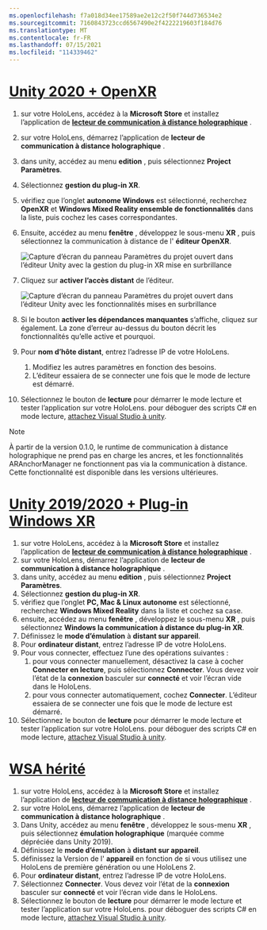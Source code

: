 ```yaml
---
ms.openlocfilehash: f7a018d34ee17589ae2e12c2f50f744d736534e2
ms.sourcegitcommit: 7160843723ccd6567490e2f4222219603f184d76
ms.translationtype: MT
ms.contentlocale: fr-FR
ms.lasthandoff: 07/15/2021
ms.locfileid: "114339462"
---
```

# <a name="unity-2020--openxr"></a>[Unity 2020 + OpenXR](#tab/openxr)

1. sur votre HoloLens, accédez à la **Microsoft Store** et installez l’application de **[lecteur de communication à distance holographique](https://www.microsoft.com/store/p/holographic-remoting-player/9nblggh4sv40)** .
1. sur votre HoloLens, démarrez l’application de **lecteur de communication à distance holographique** .
1. dans unity, accédez au menu **edition** , puis sélectionnez **Project Paramètres**.
1. Sélectionnez **gestion du plug-in XR**.
1. vérifiez que l’onglet **autonome Windows** est sélectionné, recherchez **OpenXR** et **Windows Mixed Reality ensemble de fonctionnalités** dans la liste, puis cochez les cases correspondantes.
1. Ensuite, accédez au menu **fenêtre** , développez le sous-menu **XR** , puis sélectionnez la communication à distance de l' **éditeur OpenXR**.

    ![Capture d’écran du panneau Paramètres du projet ouvert dans l’éditeur Unity avec la gestion du plug-in XR mise en surbrillance](../images/openxr-features-img-02.png)

1. Cliquez sur **activer l’accès distant** de l’éditeur.

    ![Capture d’écran du panneau Paramètres du projet ouvert dans l’éditeur Unity avec les fonctionnalités mises en surbrillance](../images/openxr-features-img-03.png)

1. Si le bouton **activer les dépendances manquantes** s’affiche, cliquez sur également. La zone d’erreur au-dessus du bouton décrit les fonctionnalités qu’elle active et pourquoi.
1. Pour **nom d’hôte distant**, entrez l’adresse IP de votre HoloLens.
   1. Modifiez les autres paramètres en fonction des besoins.
   1. L’éditeur essaiera de se connecter une fois que le mode de lecture est démarré.
1. Sélectionnez le bouton de **lecture** pour démarrer le mode lecture et tester l’application sur votre HoloLens. pour déboguer des scripts C# en mode lecture, [attachez Visual Studio à unity](/visualstudio/gamedev/unity/get-started/using-visual-studio-tools-for-unity?pivots=windows).

> [!NOTE]
> À partir de la version 0.1.0, le runtime de communication à distance holographique ne prend pas en charge les ancres, et les fonctionnalités ARAnchorManager ne fonctionnent pas via la communication à distance.  Cette fonctionnalité est disponible dans les versions ultérieures.

# <a name="unity-20192020--windows-xr-plugin"></a>[Unity 2019/2020 + Plug-in Windows XR](#tab/winxr)

1. sur votre HoloLens, accédez à la **Microsoft Store** et installez l’application de **[lecteur de communication à distance holographique](https://www.microsoft.com/store/p/holographic-remoting-player/9nblggh4sv40)** .
1. sur votre HoloLens, démarrez l’application de **lecteur de communication à distance holographique** .
1. dans unity, accédez au menu **edition** , puis sélectionnez **Project Paramètres**.
1. Sélectionnez **gestion du plug-in XR**.
1. vérifiez que l’onglet **PC, Mac & Linux autonome** est sélectionné, recherchez **Windows Mixed Reality** dans la liste et cochez sa case.
1. ensuite, accédez au menu **fenêtre** , développez le sous-menu **XR** , puis sélectionnez **Windows la communication à distance du plug-in XR**.
1. Définissez le **mode d’émulation** à **distant sur appareil**.
1. Pour **ordinateur distant**, entrez l’adresse IP de votre HoloLens.
1. Pour vous connecter, effectuez l’une des opérations suivantes :
   1. pour vous connecter manuellement, désactivez la case à cocher **Connecter en lecture**, puis sélectionnez **Connecter**. Vous devez voir l’état de la **connexion** basculer sur **connecté** et voir l’écran vide dans le HoloLens.
   1. pour vous connecter automatiquement, cochez **Connecter**. L’éditeur essaiera de se connecter une fois que le mode de lecture est démarré.
1. Sélectionnez le bouton de **lecture** pour démarrer le mode lecture et tester l’application sur votre HoloLens. pour déboguer des scripts C# en mode lecture, [attachez Visual Studio à unity](/visualstudio/gamedev/unity/get-started/using-visual-studio-tools-for-unity?pivots=windows).

# <a name="legacy-wsa"></a>[WSA hérité](#tab/wsa)

1. sur votre HoloLens, accédez à la **Microsoft Store** et installez l’application de **[lecteur de communication à distance holographique](https://www.microsoft.com/store/p/holographic-remoting-player/9nblggh4sv40)** .
1. sur votre HoloLens, démarrez l’application de **lecteur de communication à distance holographique** .
1. Dans Unity, accédez au menu **fenêtre** , développez le sous-menu **XR** , puis sélectionnez **émulation holographique** (marquée comme dépréciée dans Unity 2019).
1. Définissez le **mode d’émulation** à **distant sur appareil**.
1. définissez la Version de l' **appareil** en fonction de si vous utilisez une HoloLens de première génération ou une HoloLens 2.
1. Pour **ordinateur distant**, entrez l’adresse IP de votre HoloLens.
1. Sélectionnez **Connecter**. Vous devez voir l’état de la **connexion** basculer sur **connecté** et voir l’écran vide dans le HoloLens.
1. Sélectionnez le bouton de **lecture** pour démarrer le mode lecture et tester l’application sur votre HoloLens. pour déboguer des scripts C# en mode lecture, [attachez Visual Studio à unity](/visualstudio/gamedev/unity/get-started/using-visual-studio-tools-for-unity?pivots=windows).
